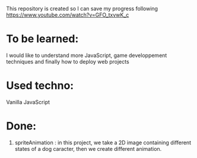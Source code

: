 This repository is created so I can save my progress following
https://www.youtube.com/watch?v=GFO_txvwK_c

To be learned:
=============
I would like to understand more JavaScript, game developpement techniques and finally how to deploy web projects

Used techno:
=======
Vanilla JavaScript

Done:
=====
1. spriteAnimation : in this project, we take a 2D image containing different states of a dog caracter, then we create different animation.